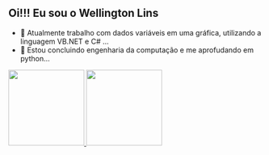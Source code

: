 ## Oi!!! Eu sou o Wellington Lins


- 🔭 Atualmente trabalho com dados variáveis em uma gráfica, utilizando a linguagem VB.NET e C# ...
- 🌱 Estou concluindo engenharia da computação e me aprofudando em python...
  
<div>
<a href="https://github.com/Well0Lins">
<img height="150em" src="https://github-readme-stats.vercel.app/api?username=Well0Lins&show_icons=true&theme=dracula&include_all_commits=true&count_private=true"/>
<img height="150em" src="https://github-readme-stats.vercel.app/api/top-langs/?username=Well0Lins&layout=compact&langs_count=7&theme=dracula"/>
</div>    
